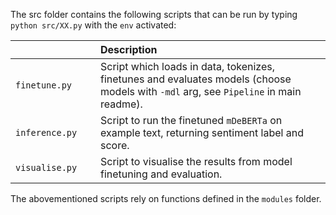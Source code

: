 The src folder contains the following scripts that can be run by typing ```python src/XX.py``` with the ```env``` activated:

| <div style="width:120px"></div>| Description |
|---------|:-----------|
| ```finetune.py``` | Script which loads in data, tokenizes, finetunes and evaluates models (choose models with ```-mdl``` arg, see ```Pipeline``` in main readme).|
| ```inference.py```  | Script to run the finetuned ```mDeBERTa``` on example text, returning sentiment label and score.|
| ```visualise.py```  | Script to visualise the results from model finetuning and evaluation.|
 
The abovementioned scripts rely on functions defined in the ```modules``` folder.